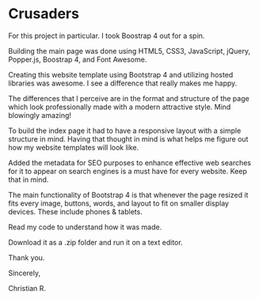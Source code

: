 # Crusaders

For this project in particular. I took Boostrap 4 out for a spin.

Building the main page was done using HTML5, CSS3, JavaScript, jQuery, 
Popper.js, Boostrap 4, and Font Awesome.

Creating this website template using Bootstrap 4 and utilizing 
hosted libraries was awesome. I see a difference that really makes me happy.

The differences that I perceive are in the format and structure of the page which look
professionally made with a modern attractive style. Mind blowingly amazing!

To build the index page it had to have a responsive layout with a simple structure in mind. 
Having that thought in mind is what helps me figure out how my website templates will look like.

Added the metadata for SEO purposes to enhance effective web searches for it to appear 
on search engines is a must have for every website. Keep that in mind.

The main functionality of Bootstrap 4 is that whenever the page resized it fits every image,
buttons, words, and layout to fit on smaller display devices. These include phones & tablets.

Read my code to understand how it was made. 

Download it as a .zip folder and run it on a text editor.

Thank you.

Sincerely,

Christian R.
